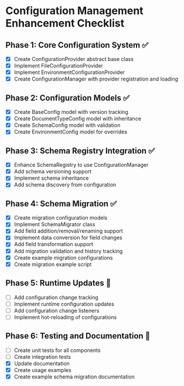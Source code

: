 # Configuration Management Enhancement Checklist

## Phase 1: Core Configuration System ✅
- [x] Create ConfigurationProvider abstract base class
- [x] Implement FileConfigurationProvider
- [x] Implement EnvironmentConfigurationProvider
- [x] Create ConfigurationManager with provider registration and loading

## Phase 2: Configuration Models ✅
- [x] Create BaseConfig model with version tracking
- [x] Create DocumentTypeConfig model with inheritance
- [x] Create SchemaConfig model with validation
- [x] Create EnvironmentConfig model for overrides

## Phase 3: Schema Registry Integration ✅
- [x] Enhance SchemaRegistry to use ConfigurationManager
- [x] Add schema versioning support
- [x] Implement schema inheritance
- [x] Add schema discovery from configuration

## Phase 4: Schema Migration ✅
- [x] Create migration configuration models
- [x] Implement SchemaMigrator class
- [x] Add field addition/removal/renaming support
- [x] Implement data conversion for field changes
- [x] Add field transformation support
- [x] Add migration validation and history tracking
- [x] Create example migration configurations
- [x] Create migration example script

## Phase 5: Runtime Updates 🚧
- [ ] Add configuration change tracking
- [ ] Implement runtime configuration updates
- [ ] Add configuration change listeners
- [ ] Implement hot-reloading of configurations

## Phase 6: Testing and Documentation 🔄
- [ ] Create unit tests for all components
- [ ] Create integration tests
- [x] Update documentation
- [x] Create usage examples
- [x] Create example schema migration documentation
